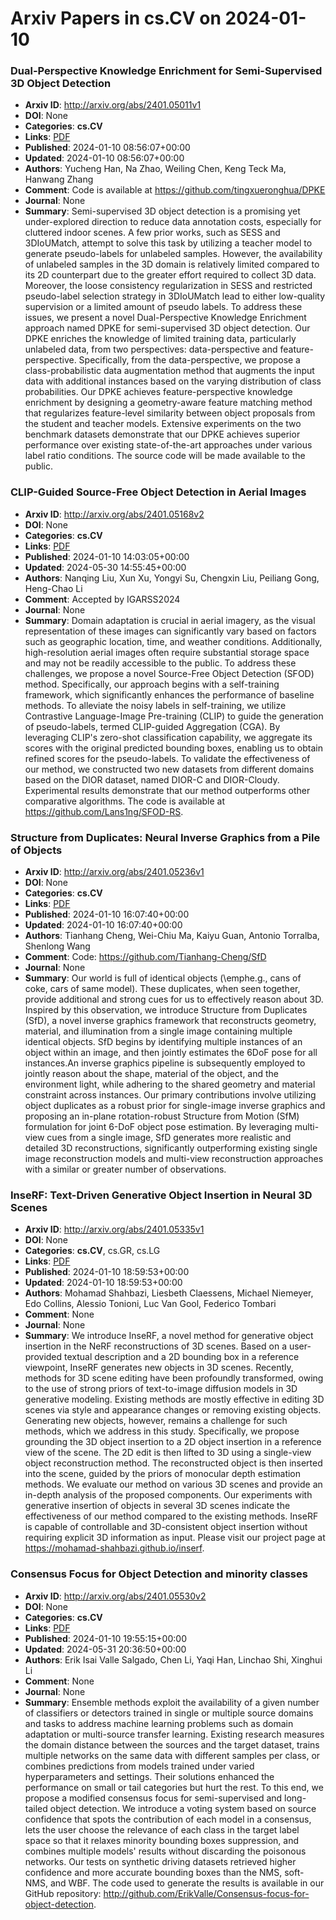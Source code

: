 # Arxiv Papers in cs.CV on 2024-01-10
### Dual-Perspective Knowledge Enrichment for Semi-Supervised 3D Object Detection
- **Arxiv ID**: http://arxiv.org/abs/2401.05011v1
- **DOI**: None
- **Categories**: **cs.CV**
- **Links**: [PDF](http://arxiv.org/pdf/2401.05011v1)
- **Published**: 2024-01-10 08:56:07+00:00
- **Updated**: 2024-01-10 08:56:07+00:00
- **Authors**: Yucheng Han, Na Zhao, Weiling Chen, Keng Teck Ma, Hanwang Zhang
- **Comment**: Code is available at https://github.com/tingxueronghua/DPKE
- **Journal**: None
- **Summary**: Semi-supervised 3D object detection is a promising yet under-explored direction to reduce data annotation costs, especially for cluttered indoor scenes. A few prior works, such as SESS and 3DIoUMatch, attempt to solve this task by utilizing a teacher model to generate pseudo-labels for unlabeled samples. However, the availability of unlabeled samples in the 3D domain is relatively limited compared to its 2D counterpart due to the greater effort required to collect 3D data. Moreover, the loose consistency regularization in SESS and restricted pseudo-label selection strategy in 3DIoUMatch lead to either low-quality supervision or a limited amount of pseudo labels. To address these issues, we present a novel Dual-Perspective Knowledge Enrichment approach named DPKE for semi-supervised 3D object detection. Our DPKE enriches the knowledge of limited training data, particularly unlabeled data, from two perspectives: data-perspective and feature-perspective. Specifically, from the data-perspective, we propose a class-probabilistic data augmentation method that augments the input data with additional instances based on the varying distribution of class probabilities. Our DPKE achieves feature-perspective knowledge enrichment by designing a geometry-aware feature matching method that regularizes feature-level similarity between object proposals from the student and teacher models. Extensive experiments on the two benchmark datasets demonstrate that our DPKE achieves superior performance over existing state-of-the-art approaches under various label ratio conditions. The source code will be made available to the public.



### CLIP-Guided Source-Free Object Detection in Aerial Images
- **Arxiv ID**: http://arxiv.org/abs/2401.05168v2
- **DOI**: None
- **Categories**: **cs.CV**
- **Links**: [PDF](http://arxiv.org/pdf/2401.05168v2)
- **Published**: 2024-01-10 14:03:05+00:00
- **Updated**: 2024-05-30 14:55:45+00:00
- **Authors**: Nanqing Liu, Xun Xu, Yongyi Su, Chengxin Liu, Peiliang Gong, Heng-Chao Li
- **Comment**: Accepted by IGARSS2024
- **Journal**: None
- **Summary**: Domain adaptation is crucial in aerial imagery, as the visual representation of these images can significantly vary based on factors such as geographic location, time, and weather conditions. Additionally, high-resolution aerial images often require substantial storage space and may not be readily accessible to the public. To address these challenges, we propose a novel Source-Free Object Detection (SFOD) method. Specifically, our approach begins with a self-training framework, which significantly enhances the performance of baseline methods. To alleviate the noisy labels in self-training, we utilize Contrastive Language-Image Pre-training (CLIP) to guide the generation of pseudo-labels, termed CLIP-guided Aggregation (CGA). By leveraging CLIP's zero-shot classification capability, we aggregate its scores with the original predicted bounding boxes, enabling us to obtain refined scores for the pseudo-labels. To validate the effectiveness of our method, we constructed two new datasets from different domains based on the DIOR dataset, named DIOR-C and DIOR-Cloudy. Experimental results demonstrate that our method outperforms other comparative algorithms. The code is available at https://github.com/Lans1ng/SFOD-RS.



### Structure from Duplicates: Neural Inverse Graphics from a Pile of Objects
- **Arxiv ID**: http://arxiv.org/abs/2401.05236v1
- **DOI**: None
- **Categories**: **cs.CV**
- **Links**: [PDF](http://arxiv.org/pdf/2401.05236v1)
- **Published**: 2024-01-10 16:07:40+00:00
- **Updated**: 2024-01-10 16:07:40+00:00
- **Authors**: Tianhang Cheng, Wei-Chiu Ma, Kaiyu Guan, Antonio Torralba, Shenlong Wang
- **Comment**: Code: https://github.com/Tianhang-Cheng/SfD
- **Journal**: None
- **Summary**: Our world is full of identical objects (\emphe.g., cans of coke, cars of same model). These duplicates, when seen together, provide additional and strong cues for us to effectively reason about 3D. Inspired by this observation, we introduce Structure from Duplicates (SfD), a novel inverse graphics framework that reconstructs geometry, material, and illumination from a single image containing multiple identical objects. SfD begins by identifying multiple instances of an object within an image, and then jointly estimates the 6DoF pose for all instances.An inverse graphics pipeline is subsequently employed to jointly reason about the shape, material of the object, and the environment light, while adhering to the shared geometry and material constraint across instances. Our primary contributions involve utilizing object duplicates as a robust prior for single-image inverse graphics and proposing an in-plane rotation-robust Structure from Motion (SfM) formulation for joint 6-DoF object pose estimation. By leveraging multi-view cues from a single image, SfD generates more realistic and detailed 3D reconstructions, significantly outperforming existing single image reconstruction models and multi-view reconstruction approaches with a similar or greater number of observations.



### InseRF: Text-Driven Generative Object Insertion in Neural 3D Scenes
- **Arxiv ID**: http://arxiv.org/abs/2401.05335v1
- **DOI**: None
- **Categories**: **cs.CV**, cs.GR, cs.LG
- **Links**: [PDF](http://arxiv.org/pdf/2401.05335v1)
- **Published**: 2024-01-10 18:59:53+00:00
- **Updated**: 2024-01-10 18:59:53+00:00
- **Authors**: Mohamad Shahbazi, Liesbeth Claessens, Michael Niemeyer, Edo Collins, Alessio Tonioni, Luc Van Gool, Federico Tombari
- **Comment**: None
- **Journal**: None
- **Summary**: We introduce InseRF, a novel method for generative object insertion in the NeRF reconstructions of 3D scenes. Based on a user-provided textual description and a 2D bounding box in a reference viewpoint, InseRF generates new objects in 3D scenes. Recently, methods for 3D scene editing have been profoundly transformed, owing to the use of strong priors of text-to-image diffusion models in 3D generative modeling. Existing methods are mostly effective in editing 3D scenes via style and appearance changes or removing existing objects. Generating new objects, however, remains a challenge for such methods, which we address in this study. Specifically, we propose grounding the 3D object insertion to a 2D object insertion in a reference view of the scene. The 2D edit is then lifted to 3D using a single-view object reconstruction method. The reconstructed object is then inserted into the scene, guided by the priors of monocular depth estimation methods. We evaluate our method on various 3D scenes and provide an in-depth analysis of the proposed components. Our experiments with generative insertion of objects in several 3D scenes indicate the effectiveness of our method compared to the existing methods. InseRF is capable of controllable and 3D-consistent object insertion without requiring explicit 3D information as input. Please visit our project page at https://mohamad-shahbazi.github.io/inserf.



### Consensus Focus for Object Detection and minority classes
- **Arxiv ID**: http://arxiv.org/abs/2401.05530v2
- **DOI**: None
- **Categories**: **cs.CV**
- **Links**: [PDF](http://arxiv.org/pdf/2401.05530v2)
- **Published**: 2024-01-10 19:55:15+00:00
- **Updated**: 2024-05-31 20:36:50+00:00
- **Authors**: Erik Isai Valle Salgado, Chen Li, Yaqi Han, Linchao Shi, Xinghui Li
- **Comment**: None
- **Journal**: None
- **Summary**: Ensemble methods exploit the availability of a given number of classifiers or detectors trained in single or multiple source domains and tasks to address machine learning problems such as domain adaptation or multi-source transfer learning. Existing research measures the domain distance between the sources and the target dataset, trains multiple networks on the same data with different samples per class, or combines predictions from models trained under varied hyperparameters and settings. Their solutions enhanced the performance on small or tail categories but hurt the rest. To this end, we propose a modified consensus focus for semi-supervised and long-tailed object detection. We introduce a voting system based on source confidence that spots the contribution of each model in a consensus, lets the user choose the relevance of each class in the target label space so that it relaxes minority bounding boxes suppression, and combines multiple models' results without discarding the poisonous networks. Our tests on synthetic driving datasets retrieved higher confidence and more accurate bounding boxes than the NMS, soft-NMS, and WBF. The code used to generate the results is available in our GitHub repository: http://github.com/ErikValle/Consensus-focus-for-object-detection.



